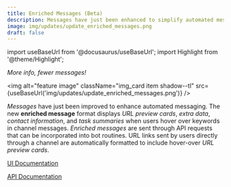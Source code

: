 ```yaml
---
title: Enriched Messages (Beta)
description: Messages have just been enhanced to simplify automated messaging. The new enriched message format includes URL preview cards, hover-over data, contact information, and task summaries. Send enriched messages through API requests that can be added to bot routines. Do more with less!
image: img/updates/update_enriched_messages.png
draft: false
---
```


import useBaseUrl from '@docusaurus/useBaseUrl'; 
import Highlight from '@theme/Highlight';

<div className="align-center">
<div className="card">
<div className="card__header">

<span className="hero__subtitle"><em>

More info, fewer messages!

</em></span>

</div>
<div className="card__image">

<img alt="feature image" className="img_card item shadow--tl" src={useBaseUrl('img/updates/update_enriched_messages.png')} />
<br/>

</div>
<div className="card__body">

_Messages_ have just been improved to enhance automated messaging. The new **enriched message** format displays _URL preview cards_, _extra data_, _contact information_, and _task summaries_ when users hover over keywords in channel messages. _Enriched messages_ are sent through API requests that can be incorporated into bot routines. URL links sent by users directly through a channel are automatically formatted to include hover-over _URL preview cards_.

</div>
<div className="card__footer text-center align-padding-center">

<a className="button button--info button--block" href="/docs/documentation/client/channels#enriched-messages">UI Documentation</a>
<br/>

<a className="button button--info button--block" href="/docs/documentation/api/communication/messages#enriched-message">API Documentation</a>
<br/>

</div>
</div>
</div>
